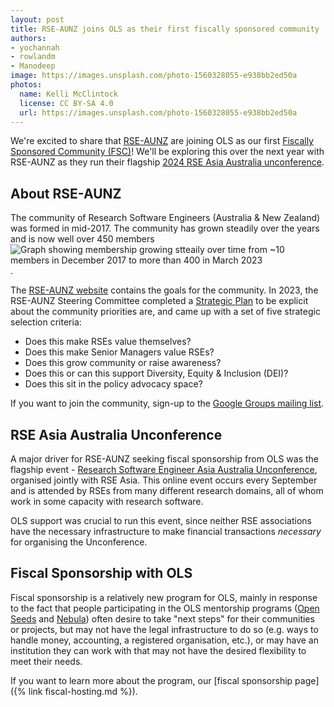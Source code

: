 ```yaml
---
layout: post
title: RSE-AUNZ joins OLS as their first fiscally sponsored community
authors:
- yochannah
- rowlandm
- Manodeep 
image: https://images.unsplash.com/photo-1560328055-e938bb2ed50a
photos:
  name: Kelli McClintock
  license: CC BY-SA 4.0
  url: https://images.unsplash.com/photo-1560328055-e938bb2ed50a
---
```


We're excited to share that [RSE-AUNZ](https://rse-aunz.github.io/) are joining OLS as our first [Fiscally Sponsored Community (FSC)]()! We'll be exploring this over the next year with RSE-AUNZ as they run their flagship [2024 RSE Asia Australia unconference](https://rseaa.github.io/). 

## About RSE-AUNZ


The community of Research Software Engineers (Australia & New Zealand) was formed in mid-2017. The community has grown steadily over the years and is now well over 450 members ![Graph showing membership growing stteaily over time from ~10 members in December 2017 to more than 400 in March 2023](http://rse-aunz.org/assets/RSE-Members-2023-03-01.png).

The [RSE-AUNZ website](https://rse-aunz.org) contains the goals for the community. In 2023, the RSE-AUNZ Steering Committee completed a [Strategic Plan](https://doi.org/10.6084/m9.figshare.21385392.v1) to be explicit about the community priorities are, and came up with a set of five strategic selection criteria:

- Does this make RSEs value themselves?
- Does this make Senior Managers value RSEs?
- Does this grow community or raise awareness?
- Does this or can this support Diversity, Equity & Inclusion (DEI)?
- Does this sit in the policy advocacy space?

If you want to join the community, sign-up to the [Google Groups mailing list](https://groups.google.com/forum/#!forum/rse-nz-au/join).

## RSE Asia Australia Unconference

A major driver for RSE-AUNZ seeking fiscal sponsorship from OLS was the flagship event - [Research Software Engineer Asia Australia Unconference](https://rseaa.org), organised jointly with RSE Asia. This online event occurs every September and is attended by RSEs from many different research domains, all of whom work in some capacity with research software.

OLS support was crucial to run this event, since neither RSE associations have the necessary infrastructure to make financial transactions *necessary* for organising the Unconference.

## Fiscal Sponsorship with OLS

Fiscal sponsorship is a relatively new program for OLS, mainly in response to the fact that people participating in the OLS mentorship programs ([Open Seeds](https://we-are-ols.org/openseeds/) and [Nebula](https://we-are-ols.org/nebula/)) often desire to take "next steps" for their communities or projects, but may not have the legal infrastructure to do so (e.g. ways to handle money, accounting, a registered organisation, etc.), or may have an institution they can work with that may not have the desired flexibility to meet their needs. 

If you want to learn more about the program, our [fiscal sponsorship page]({% link fiscal-hosting.md %}).